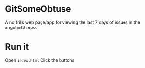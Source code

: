 # GitSomeObtuse
A no frills web page/app for viewing the last 7 days of issues in the angularJS repo.
# Run it
Open `index.html`
Click the buttons